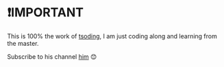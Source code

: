 # ❗️IMPORTANT

This is 100% the work of [tsoding](https://youtube.com/playlist?list=PLpM-Dvs8t0Vba3v-9lweHuomr0DPhdX6P&si=-UZFn-hxpW_cnlu_), I am just coding along and learning from the master.

Subscribe to his channel [him](https://www.youtube.com/@TsodingDaily) 😊
